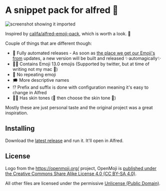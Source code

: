 # A snippet pack for alfred 🎩

![screenshot showing it imported](screenshot.png)

Inspired by
[califa/alfred-emoji-pack](https://github.com/califa/alfred-emoji-pack),
which is worth a look. 👀

Couple of things that are different though:

  - 🚀 Fully automated releases - As soon as [the place we get our Emoji's
    from](https://github.com/github/gemoji) updates, a new version will
    be built and released ✨automagically✨ 
  - 🏳️‍⚧️ Contains Emoji 13.0 emojis (Supported by twitter, but at time of writing not my mac 😬)
  - 🔁 No repeating emoji
  - 🗯️ More descriptive names
  - ⁉️ Prefix and suffix is done with configuration meaning it's easy to
    change in Alfred
  - 👏🏿 Has skin tones (👏 then choose the skin tone 🏿)

Mostly these are just personal taste and the original project was a
great inspiration.

## Installing

Download the [latest
release](https://github.com/PurpleBooth/alfred-emoji-snippet-pack/releases/latest)
and run it. It'll open in Alfred.

## License

Logo from the <https://openmoji.org/> project, OpenMoji is [published
under the Creative Commons Share Alike License 4.0 (CC BY-SA
4.0)](https://github.com/hfg-gmuend/openmoji/blob/master/FAQ.md).

All other files are licensed under the permissive [Unlicense (Public
Domain)](LICENSE.md).
